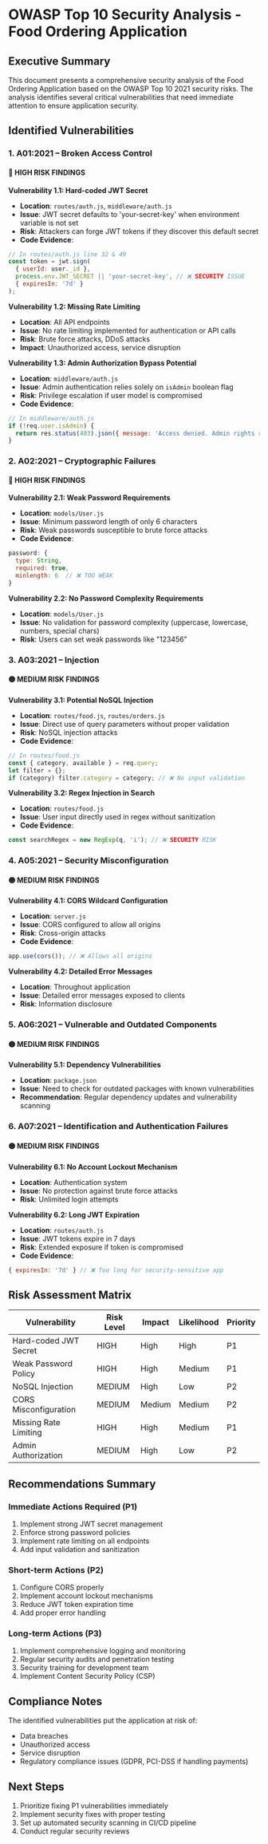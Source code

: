 # OWASP Top 10 Security Analysis - Food Ordering Application

## Executive Summary

This document presents a comprehensive security analysis of the Food Ordering Application based on the OWASP Top 10 2021 security risks. The analysis identifies several critical vulnerabilities that need immediate attention to ensure application security.

## Identified Vulnerabilities

### 1. A01:2021 – Broken Access Control

#### 🔴 HIGH RISK FINDINGS

**Vulnerability 1.1: Hard-coded JWT Secret**
- **Location**: `routes/auth.js`, `middleware/auth.js`
- **Issue**: JWT secret defaults to 'your-secret-key' when environment variable is not set
- **Risk**: Attackers can forge JWT tokens if they discover this default secret
- **Code Evidence**:
```javascript
// In routes/auth.js line 32 & 49
const token = jwt.sign(
  { userId: user._id },
  process.env.JWT_SECRET || 'your-secret-key', // ❌ SECURITY ISSUE
  { expiresIn: '7d' }
);
```

**Vulnerability 1.2: Missing Rate Limiting**
- **Location**: All API endpoints
- **Issue**: No rate limiting implemented for authentication or API calls
- **Risk**: Brute force attacks, DDoS attacks
- **Impact**: Unauthorized access, service disruption

**Vulnerability 1.3: Admin Authorization Bypass Potential**
- **Location**: `middleware/auth.js`
- **Issue**: Admin authentication relies solely on `isAdmin` boolean flag
- **Risk**: Privilege escalation if user model is compromised
- **Code Evidence**:
```javascript
// In middleware/auth.js
if (!req.user.isAdmin) {
  return res.status(403).json({ message: 'Access denied. Admin rights required.' });
}
```

### 2. A02:2021 – Cryptographic Failures

#### 🔴 HIGH RISK FINDINGS

**Vulnerability 2.1: Weak Password Requirements**
- **Location**: `models/User.js`
- **Issue**: Minimum password length of only 6 characters
- **Risk**: Weak passwords susceptible to brute force attacks
- **Code Evidence**:
```javascript
password: {
  type: String,
  required: true,
  minlength: 6  // ❌ TOO WEAK
}
```

**Vulnerability 2.2: No Password Complexity Requirements**
- **Location**: `models/User.js`
- **Issue**: No validation for password complexity (uppercase, lowercase, numbers, special chars)
- **Risk**: Users can set weak passwords like "123456"

### 3. A03:2021 – Injection

#### 🟡 MEDIUM RISK FINDINGS

**Vulnerability 3.1: Potential NoSQL Injection**
- **Location**: `routes/food.js`, `routes/orders.js`
- **Issue**: Direct use of query parameters without proper validation
- **Risk**: NoSQL injection attacks
- **Code Evidence**:
```javascript
// In routes/food.js
const { category, available } = req.query;
let filter = {};
if (category) filter.category = category; // ❌ No input validation
```

**Vulnerability 3.2: Regex Injection in Search**
- **Location**: `routes/food.js`
- **Issue**: User input directly used in regex without sanitization
- **Code Evidence**:
```javascript
const searchRegex = new RegExp(q, 'i'); // ❌ SECURITY RISK
```

### 4. A05:2021 – Security Misconfiguration

#### 🟡 MEDIUM RISK FINDINGS

**Vulnerability 4.1: CORS Wildcard Configuration**
- **Location**: `server.js`
- **Issue**: CORS configured to allow all origins
- **Risk**: Cross-origin attacks
- **Code Evidence**:
```javascript
app.use(cors()); // ❌ Allows all origins
```

**Vulnerability 4.2: Detailed Error Messages**
- **Location**: Throughout application
- **Issue**: Detailed error messages exposed to clients
- **Risk**: Information disclosure

### 5. A06:2021 – Vulnerable and Outdated Components

#### 🟡 MEDIUM RISK FINDINGS

**Vulnerability 5.1: Dependency Vulnerabilities**
- **Location**: `package.json`
- **Issue**: Need to check for outdated packages with known vulnerabilities
- **Recommendation**: Regular dependency updates and vulnerability scanning

### 6. A07:2021 – Identification and Authentication Failures

#### 🟡 MEDIUM RISK FINDINGS

**Vulnerability 6.1: No Account Lockout Mechanism**
- **Location**: Authentication system
- **Issue**: No protection against brute force attacks
- **Risk**: Unlimited login attempts

**Vulnerability 6.2: Long JWT Expiration**
- **Location**: `routes/auth.js`
- **Issue**: JWT tokens expire in 7 days
- **Risk**: Extended exposure if token is compromised
- **Code Evidence**:
```javascript
{ expiresIn: '7d' } // ❌ Too long for security-sensitive app
```

## Risk Assessment Matrix

| Vulnerability | Risk Level | Impact | Likelihood | Priority |
|---------------|------------|--------|------------|----------|
| Hard-coded JWT Secret | HIGH | High | High | P1 |
| Weak Password Policy | HIGH | High | Medium | P1 |
| NoSQL Injection | MEDIUM | High | Low | P2 |
| CORS Misconfiguration | MEDIUM | Medium | Medium | P2 |
| Missing Rate Limiting | HIGH | High | Medium | P1 |
| Admin Authorization | MEDIUM | High | Low | P2 |

## Recommendations Summary

### Immediate Actions Required (P1)
1. Implement strong JWT secret management
2. Enforce strong password policies
3. Implement rate limiting on all endpoints
4. Add input validation and sanitization

### Short-term Actions (P2)
1. Configure CORS properly
2. Implement account lockout mechanisms
3. Reduce JWT token expiration time
4. Add proper error handling

### Long-term Actions (P3)
1. Implement comprehensive logging and monitoring
2. Regular security audits and penetration testing
3. Security training for development team
4. Implement Content Security Policy (CSP)

## Compliance Notes

The identified vulnerabilities put the application at risk of:
- Data breaches
- Unauthorized access
- Service disruption
- Regulatory compliance issues (GDPR, PCI-DSS if handling payments)

## Next Steps

1. Prioritize fixing P1 vulnerabilities immediately
2. Implement security fixes with proper testing
3. Set up automated security scanning in CI/CD pipeline
4. Conduct regular security reviews